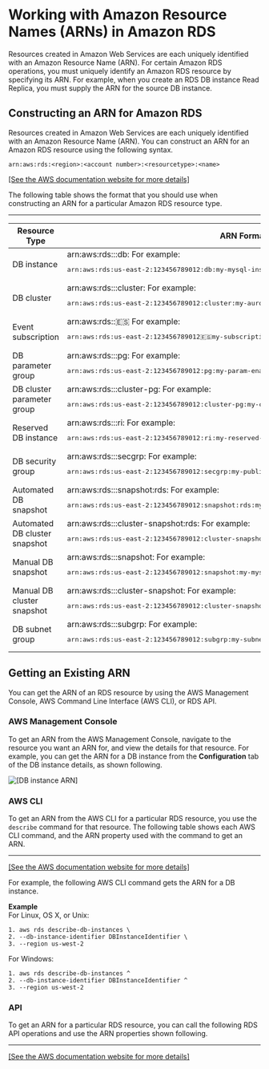 # Working with Amazon Resource Names \(ARNs\) in Amazon RDS<a name="USER_Tagging.ARN"></a>

Resources created in Amazon Web Services are each uniquely identified with an Amazon Resource Name \(ARN\)\. For certain Amazon RDS operations, you must uniquely identify an Amazon RDS resource by specifying its ARN\. For example, when you create an RDS DB instance Read Replica, you must supply the ARN for the source DB instance\. 

## Constructing an ARN for Amazon RDS<a name="USER_Tagging.ARN.Constructing"></a>

Resources created in Amazon Web Services are each uniquely identified with an Amazon Resource Name \(ARN\)\. You can construct an ARN for an Amazon RDS resource using the following syntax\. 

 `arn:aws:rds:<region>:<account number>:<resourcetype>:<name>` 

[\[See the AWS documentation website for more details\]](http://docs.aws.amazon.com/AmazonRDS/latest/AuroraUserGuide/USER_Tagging.ARN.html)

The following table shows the format that you should use when constructing an ARN for a particular Amazon RDS resource type\. 


****  

| Resource Type | ARN Format | 
| --- | --- | 
| DB instance  |  arn:aws:rds:*<region>*:*<account>*:db:*<name>* For example: <pre>arn:aws:rds:us-east-2:123456789012:db:my-mysql-instance-1</pre>  | 
| DB cluster |  arn:aws:rds:*<region>*:*<account>*:cluster:*<name>* For example: <pre>arn:aws:rds:us-east-2:123456789012:cluster:my-aurora-cluster-1</pre>  | 
| Event subscription  |  arn:aws:rds:*<region>*:*<account>*:es:*<name>* For example: <pre>arn:aws:rds:us-east-2:123456789012:es:my-subscription</pre>  | 
| DB parameter group  |  arn:aws:rds:*<region>*:*<account>*:pg:*<name>* For example: <pre>arn:aws:rds:us-east-2:123456789012:pg:my-param-enable-logs</pre>  | 
| DB cluster parameter group  |  arn:aws:rds:*<region>*:*<account>*:cluster\-pg:*<name>* For example: <pre>arn:aws:rds:us-east-2:123456789012:cluster-pg:my-cluster-param-timezone</pre>  | 
| Reserved DB instance  |  arn:aws:rds:*<region>*:*<account>*:ri:*<name>* For example: <pre>arn:aws:rds:us-east-2:123456789012:ri:my-reserved-postgresql</pre>  | 
| DB security group  |  arn:aws:rds:*<region>*:*<account>*:secgrp:*<name>* For example: <pre>arn:aws:rds:us-east-2:123456789012:secgrp:my-public</pre>  | 
| Automated DB snapshot |  arn:aws:rds:*<region>*:*<account>*:snapshot:rds:*<name>* For example: <pre>arn:aws:rds:us-east-2:123456789012:snapshot:rds:my-mysql-db-2019-07-22-07-23</pre>  | 
| Automated DB cluster snapshot |  arn:aws:rds:*<region>*:*<account>*:cluster\-snapshot:rds:*<name>* For example: <pre>arn:aws:rds:us-east-2:123456789012:cluster-snapshot:rds:my-aurora-cluster-2019-07-22-16-16</pre>  | 
| Manual DB snapshot |  arn:aws:rds:*<region>*:*<account>*:snapshot:*<name>* For example: <pre>arn:aws:rds:us-east-2:123456789012:snapshot:my-mysql-db-snap</pre>  | 
| Manual DB cluster snapshot |  arn:aws:rds:*<region>*:*<account>*:cluster\-snapshot:*<name>* For example: <pre>arn:aws:rds:us-east-2:123456789012:cluster-snapshot:my-aurora-cluster-snap</pre>  | 
| DB subnet group |  arn:aws:rds:*<region>*:*<account>*:subgrp:*<name>* For example: <pre>arn:aws:rds:us-east-2:123456789012:subgrp:my-subnet-10</pre>  | 

## Getting an Existing ARN<a name="USER_Tagging.ARN.Getting"></a>

You can get the ARN of an RDS resource by using the AWS Management Console, AWS Command Line Interface \(AWS CLI\), or RDS API\. 

### AWS Management Console<a name="USER_Tagging.ARN.CON"></a>

To get an ARN from the AWS Management Console, navigate to the resource you want an ARN for, and view the details for that resource\. For example, you can get the ARN for a DB instance from the **Configuration** tab of the DB instance details, as shown following\. 

![\[DB instance ARN\]](http://docs.aws.amazon.com/AmazonRDS/latest/AuroraUserGuide/images/DB-instance-arn.png)

### AWS CLI<a name="USER_Tagging.ARN.CLI"></a>

To get an ARN from the AWS CLI for a particular RDS resource, you use the `describe` command for that resource\. The following table shows each AWS CLI command, and the ARN property used with the command to get an ARN\. 


****  
[\[See the AWS documentation website for more details\]](http://docs.aws.amazon.com/AmazonRDS/latest/AuroraUserGuide/USER_Tagging.ARN.html)

For example, the following AWS CLI command gets the ARN for a DB instance\.

**Example**  
For Linux, OS X, or Unix:  

```
1. aws rds describe-db-instances \
2. --db-instance-identifier DBInstanceIdentifier \
3. --region us-west-2
```
For Windows:  

```
1. aws rds describe-db-instances ^
2. --db-instance-identifier DBInstanceIdentifier ^
3. --region us-west-2
```

### API<a name="USER_Tagging.ARN.API"></a>

To get an ARN for a particular RDS resource, you can call the following RDS API operations and use the ARN properties shown following\.


****  
[\[See the AWS documentation website for more details\]](http://docs.aws.amazon.com/AmazonRDS/latest/AuroraUserGuide/USER_Tagging.ARN.html)